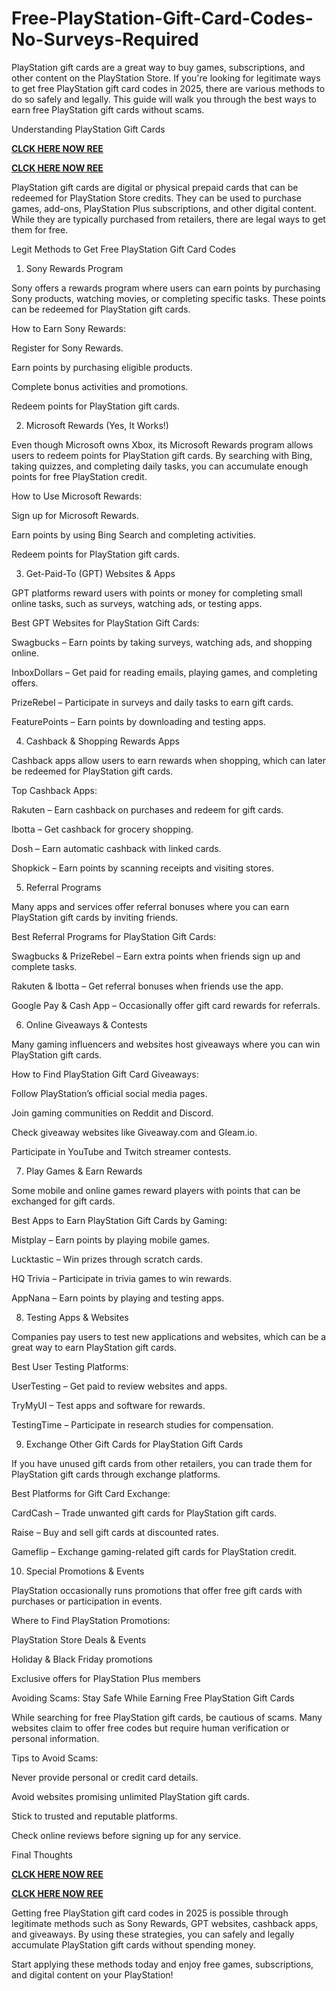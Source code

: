 # Free-PlayStation-Gift-Card-Codes-No-Surveys-Required
PlayStation gift cards are a great way to buy games, subscriptions, and other content on the PlayStation Store. If you're looking for legitimate ways to get free PlayStation gift card codes in 2025, there are various methods to do so safely and legally. This guide will walk you through the best ways to earn free PlayStation gift cards without scams.

Understanding PlayStation Gift Cards

**[CLCK HERE NOW REE](https://tinyurl.com/pnsgiftcads)**

**[CLCK HERE NOW REE](https://tinyurl.com/pnsgiftcads)**

PlayStation gift cards are digital or physical prepaid cards that can be redeemed for PlayStation Store credits. They can be used to purchase games, add-ons, PlayStation Plus subscriptions, and other digital content. While they are typically purchased from retailers, there are legal ways to get them for free.

Legit Methods to Get Free PlayStation Gift Card Codes

1. Sony Rewards Program

Sony offers a rewards program where users can earn points by purchasing Sony products, watching movies, or completing specific tasks. These points can be redeemed for PlayStation gift cards.

How to Earn Sony Rewards:

Register for Sony Rewards.

Earn points by purchasing eligible products.

Complete bonus activities and promotions.

Redeem points for PlayStation gift cards.

2. Microsoft Rewards (Yes, It Works!)

Even though Microsoft owns Xbox, its Microsoft Rewards program allows users to redeem points for PlayStation gift cards. By searching with Bing, taking quizzes, and completing daily tasks, you can accumulate enough points for free PlayStation credit.

How to Use Microsoft Rewards:

Sign up for Microsoft Rewards.

Earn points by using Bing Search and completing activities.

Redeem points for PlayStation gift cards.

3. Get-Paid-To (GPT) Websites & Apps

GPT platforms reward users with points or money for completing small online tasks, such as surveys, watching ads, or testing apps.

Best GPT Websites for PlayStation Gift Cards:

Swagbucks – Earn points by taking surveys, watching ads, and shopping online.

InboxDollars – Get paid for reading emails, playing games, and completing offers.

PrizeRebel – Participate in surveys and daily tasks to earn gift cards.

FeaturePoints – Earn points by downloading and testing apps.

4. Cashback & Shopping Rewards Apps

Cashback apps allow users to earn rewards when shopping, which can later be redeemed for PlayStation gift cards.

Top Cashback Apps:

Rakuten – Earn cashback on purchases and redeem for gift cards.

Ibotta – Get cashback for grocery shopping.

Dosh – Earn automatic cashback with linked cards.

Shopkick – Earn points by scanning receipts and visiting stores.

5. Referral Programs

Many apps and services offer referral bonuses where you can earn PlayStation gift cards by inviting friends.

Best Referral Programs for PlayStation Gift Cards:

Swagbucks & PrizeRebel – Earn extra points when friends sign up and complete tasks.

Rakuten & Ibotta – Get referral bonuses when friends use the app.

Google Pay & Cash App – Occasionally offer gift card rewards for referrals.

6. Online Giveaways & Contests

Many gaming influencers and websites host giveaways where you can win PlayStation gift cards.

How to Find PlayStation Gift Card Giveaways:

Follow PlayStation’s official social media pages.

Join gaming communities on Reddit and Discord.

Check giveaway websites like Giveaway.com and Gleam.io.

Participate in YouTube and Twitch streamer contests.

7. Play Games & Earn Rewards

Some mobile and online games reward players with points that can be exchanged for gift cards.

Best Apps to Earn PlayStation Gift Cards by Gaming:

Mistplay – Earn points by playing mobile games.

Lucktastic – Win prizes through scratch cards.

HQ Trivia – Participate in trivia games to win rewards.

AppNana – Earn points by playing and testing apps.

8. Testing Apps & Websites

Companies pay users to test new applications and websites, which can be a great way to earn PlayStation gift cards.

Best User Testing Platforms:

UserTesting – Get paid to review websites and apps.

TryMyUI – Test apps and software for rewards.

TestingTime – Participate in research studies for compensation.

9. Exchange Other Gift Cards for PlayStation Gift Cards

If you have unused gift cards from other retailers, you can trade them for PlayStation gift cards through exchange platforms.

Best Platforms for Gift Card Exchange:

CardCash – Trade unwanted gift cards for PlayStation gift cards.

Raise – Buy and sell gift cards at discounted rates.

Gameflip – Exchange gaming-related gift cards for PlayStation credit.

10. Special Promotions & Events

PlayStation occasionally runs promotions that offer free gift cards with purchases or participation in events.

Where to Find PlayStation Promotions:

PlayStation Store Deals & Events

Holiday & Black Friday promotions

Exclusive offers for PlayStation Plus members

Avoiding Scams: Stay Safe While Earning Free PlayStation Gift Cards

While searching for free PlayStation gift cards, be cautious of scams. Many websites claim to offer free codes but require human verification or personal information.

Tips to Avoid Scams:

Never provide personal or credit card details.

Avoid websites promising unlimited PlayStation gift cards.

Stick to trusted and reputable platforms.

Check online reviews before signing up for any service.

Final Thoughts

**[CLCK HERE NOW REE](https://tinyurl.com/pnsgiftcads)**

**[CLCK HERE NOW REE](https://tinyurl.com/pnsgiftcads)**

Getting free PlayStation gift card codes in 2025 is possible through legitimate methods such as Sony Rewards, GPT websites, cashback apps, and giveaways. By using these strategies, you can safely and legally accumulate PlayStation gift cards without spending money.

Start applying these methods today and enjoy free games, subscriptions, and digital content on your PlayStation!
